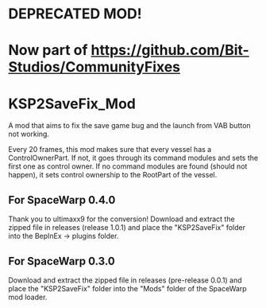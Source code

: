 # DEPRECATED MOD!
# Now part of https://github.com/Bit-Studios/CommunityFixes

# KSP2SaveFix_Mod
A mod that aims to fix the save game bug and the launch from VAB button not working.

Every 20 frames, this mod makes sure that every vessel has a ControlOwnerPart. If not, it goes through its command modules and sets the first one as control owner.
If no command modules are found (should not happen), it sets control ownership to the RootPart of the vessel.

## For SpaceWarp 0.4.0
Thank you to ultimaxx9 for the conversion!
Download and extract the zipped file in releases (release 1.0.1) and place the "KSP2SaveFix" folder into the BepInEx -> plugins folder.

## For SpaceWarp 0.3.0
Download and extract the zipped file in releases (pre-release 0.0.1) and place the "KSP2SaveFix" folder into the "Mods" folder of the SpaceWarp mod loader.
